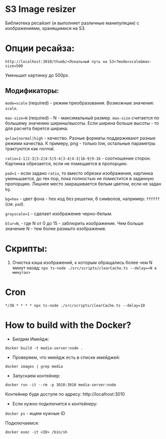 # S3 Image resizer

Библиотека ресайзит (и выполняет различные манипуляции) с изображениями, 
хранящимися на S3.

# Опции ресайза:

`http://localhost:3010/thumb/<Локальный путь на S3>?mode=scale&max-size=500`

Уменьшит картинку до 500px.

## Модификаторы:

`mode=scale` (required) - режим преобразования. Возможные значения: `scale`.

`max-size=N` (required) - N - максимальный размер. `max-size` считается по большему
значению ширины/высоты. Если ширина больше высоты - то для расчета берется ширина.

`q=low|normal|high` - качество. Разные форматы поддерживают разные режими качества. 
К примеру, png - только low, остальные параметры трактуются как normal.

`ratio=1-1|2-3|3-2|4-5|5-4|3-4|4-3|16-9|9-16` - соотношение сторон. Картинка обрезается,
если не помещается в пропорцию.

`pad=1` - если задано `ratio`, то вместо обрезки изображения, картинка уменьшается, 
до тех пор, пока полностью не поместится в заданную пропорцию. Лишнее место закрашивается
белым цветом, если не задан `bg`.

`bg=hex` - цвет фона - hex код без решетки, 6 символов, например: `ffffff` (см. `pad`).

`grayscale=1` - сделает изображение черно-белым.

`blur=N`, - где N от 0 до 15 - заблюрить изображение. Чем больше значение N - тем более
размыто изображение.

# Скрипты:

1. Очистка кэша изображений, к которым обращались более чем N минут назад:
`npx ts-node ./src/scripts/clearCache.ts --delay=<N в минутах>`

# Cron

```
*/30 * * * * npx ts-node ./src/scripts/clearCache.ts --delay=10
```

# How to build with the Docker?

- Билдим Имейдж:

`docker build -t media-server:node .`

- Проверяем, что имейдж есть в списке имейджей:

`docker images | grep media`

- Запускаем контейнер:

`docker run -it --rm -p 3010:3010 media-server:node` 

Контейнер буде доступе по адресу: http://localhost:3010

- Если нужно подключится к контейнеру:

`docker ps` - ищем нужные ID

Подключаемся:

`docker exec -it <ID> /bin/sh`

